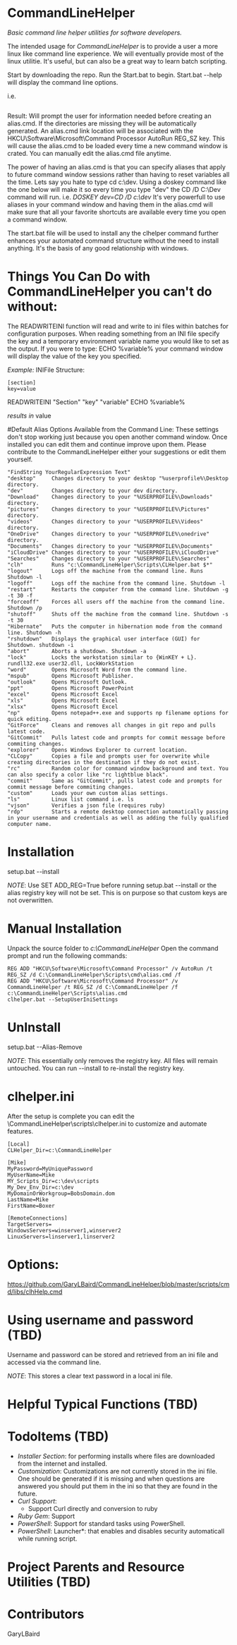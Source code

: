 # CommandLineHelper
*Basic command line helper utilities for software developers.*

The intended usage for *CommandLineHelper* is to provide a user a more linux like command line experience. We will eventually provide most of the linux utilitie. It's useful, but can also be a great way to learn batch scripting.

Start by downloading the repo. Run the Start.bat to begin.
Start.bat --help will display the command line options.

  i.e. 
  ```start.bat --Install
  ```
  Result: Will prompt the user for information needed before creating an alias.cmd. If the directories are missing they will be automatically generated. An alias.cmd link location will be associated with the HKCU\Software\Microsoft\Command Processor AutoRun REG_SZ key. This will cause the alias.cmd to be loaded every time a new command window is crated. You can manually edit the alias.cmd file anytime.

The power of having an alias.cmd is that you can specify aliases that apply to future command window sessions rather than having to reset variables all the time. Lets say you hate to type cd c:\dev\. 
Using a doskey command like the one below will make it so every time you type "dev" the CD /D C:\Dev command will run. 
  i.e. *DOSKEY dev=CD /D c:\dev*
It's very powerfull to use aliases in your command window and having them in the alias.cmd will make sure that all your favorite shortcuts are available every time you open a command window.

The start.bat file will be used to install any the clhelper command further enhances your automated command structure without the need to install anything. It's the basis of any good relationship with windows.

# Things You Can Do with CommandLineHelper you can't do without:
The READWRITEINI function will read and write to ini files within batches for configuration purposes. When reading something from an INI  file specify the key and a temporary environment variable name you would like to set as the output. If you were to type: ECHO %variable% your command window will display the value of the key you specified.

*Example:*
INIFile Structure:
```
[section]
key=value
```

READWRITEINI "Section" "key" "variable"
ECHO %variable%

*results in*
value

#Default Alias Options Available from the Command Line:
These settings don't stop working just because you open another command window. Once installed you can edit them and continue improve upon them. Please contribute to the CommandLineHelper either your suggestions or edit them yourself. 
```
"FindString YourRegularExpression Text"
"desktop"     Changes directory to your desktop "%userprofile%\Desktop directory.
"dev"         Changes directory to your dev directory.
"Download"    Changes directory to your "%USERPROFILE%\Downloads" directory.
"pictures"    Changes directory to your "%USERPROFILE%\Pictures" directory.
"videos"      Changes directory to your "%USERPROFILE%\Videos" directory.
"OneDrive"    Changes directory to your "%USERPROFILE%\onedrive" directory.
"Documents"   Changes directory to your "%USERPROFILE%\Documents"
"iCloudDrive" Changes directory to your "%USERPROFILE%\iCloudDrive"
"Searches"    Changes directory to your "%USERPROFILE%\Searches"
"clh"         Runs "c:\CommandLineHelper\Scripts\CLHelper.bat $*"
"logout"      Logs off the machine from the command line. Runs Shutdown -l
"logoff"      Logs off the machine from the command line. Shutdown -l
"restart"     Restarts the computer from the command line. Shutdown -g -t 30 -f
"forceoff"    Forces all users off the machine from the command line. Shutdown /p
"shutoff"     Shuts off the machine from the command line. Shutdown -s -t 30
"Hibernate"   Puts the computer in hibernation mode from the command line. Shutdown -h
"rshutdown"   Displays the graphical user interface (GUI) for Shutdown. shutdown -i
"abort"       Aborts a shutdown. Shutdown -a
"lock"        Locks the workstation similar to {WinKEY + L}. rundll32.exe user32.dll, LockWorkStation
"word"        Opens Microsoft Word from the command line.
"mspub"       Opens Microsoft Publisher.
"outlook"     Opens Microsoft Outlook.
"ppt"         Opens Microsoft PowerPoint
"excel"       Opens Microsoft Excel
"xls"         Opens Microsoft Excel
"xlsx"        Opens Microsoft Excel
"np"          Opens notepad++.exe and supports np filename options for quick editing.
"GitForce"    Cleans and removes all changes in git repo and pulls latest code.
"GitCommit"   Pulls latest code and prompts for commit message before commiting changes.
"explorer"    Opens Windows Explorer to current location.
"CLCopy"      Copies a file and prompts user for overwrite while creating directories in the destination if they do not exist.
"rc"          Random color for command window background and text. You can also specify a color like "rc lightblue black".
"commit"      Same as "GitCommit", pulls latest code and prompts for commit message before commiting changes.
"custom"      Loads your own custom alias settings.
"ls"          Linux list command i.e. ls
"vjson"       Verifies a json file (requires ruby)
"rdp"         Starts a remote desktop connection automatically passing in your username and credentials as well as adding the fully qualified computer name.
```

# Installation

setup.bat --install

*NOTE*: Use SET ADD_REG=True before running setup.bat --install or the alias registry key will not be set. This is on purpose so that custom keys are not overwritten.

# Manual Installation

Unpack the source folder to *c:\CommandLineHelper*
Open the command prompt and run the following commands:
```
REG ADD "HKCU\Software\Microsoft\Command Processor" /v AutoRun /t REG_SZ /d C:\CommandLineHelper\Scripts\cmd\alias.cmd /f
REG ADD "HKCU\Software\Microsoft\Command Processor" /v CommandLineHelper /t REG_SZ /d C:\CommandLineHelper /f
c:\CommandLineHelper\Scripts\alias.cmd
clhelper.bat --SetupUserIniSettings
```

# UnInstall

setup.bat --Alias-Remove

*NOTE*: This essentially only removes the registry key. All files will remain untouched. You can run --install to re-install the registry key. 

# clhelper.ini
After the setup is complete you can edit the \CommandLineHelper\scripts\clhelper.ini to customize and automate features.
```
[Local]
CLHelper_Dir=c:\CommandLineHelper

[Mike]
MyPassword=MyUniquePassword
MyUserName=Mike
MY_Scripts_Dir=c:\dev\scripts
My_Dev_Env_Dir=c:\dev
MyDomainOrWorkgroup=BobsDomain.dom
LastName=Mike
FirstName=Boxer

[RemoteConnections]
TargetServers=
WindowsServers=winserver1,winserver2
LinuxServers=linserver1,linserver2
```
# Options:
<href>https://github.com/GaryLBaird/CommandLineHelper/blob/master/scripts/cmd/libs/clhHelp.cmd</href>


# Using username and password (TBD)

Username and password can be stored and retrieved from an ini file and accessed via the command line. 

*NOTE*: This stores a clear text password in a local ini file. 

# Helpful Typical Functions (TBD)

# TodoItems (TBD)
* *Installer Section*: for performing installs where files are downloaded from the internet and installed.
* *Customization*: Customizations are not currently stored in the ini file. One should be generated if it is missing and when questions are answered you should put them in the ini so that they are found in the future.
* *Curl Support*:
  - Support Curl directly and conversion to ruby
* *Ruby Gem*: Support
* *PowerShell*: Support for standard tasks using PowerShell.
* *PowerShell*: Launcher*: that enables and disables security automaticall while running script.


# Project Parents and Resource Utilities (TBD)

# Contributors

GaryLBaird
